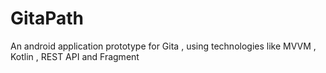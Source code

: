 # GitaPath
An android application prototype for Gita , using technologies like MVVM , Kotlin , REST API and Fragment
